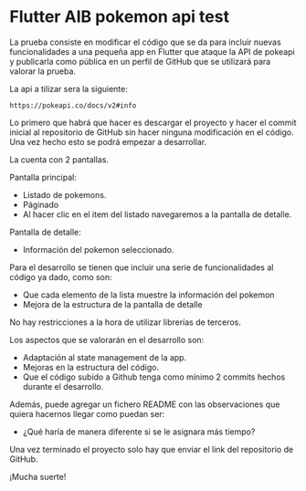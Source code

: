 # Flutter AIB pokemon api test

La prueba consiste en modificar el código que se da para incluir nuevas funcionalidades a una pequeña app en Flutter que ataque la API de pokeapi y publicarla como pública en un perfil de GitHub que se utilizará para valorar la prueba.

La api a tilizar sera la siguiente:

    https://pokeapi.co/docs/v2#info

Lo primero que habrá que hacer es descargar el proyecto y hacer el commit inicial al repositorio de GitHub sin hacer ninguna modificación en el código. Una vez hecho esto se podrá empezar a desarrollar.

La cuenta con 2 pantallas.

Pantalla principal:

- Listado de pokemons.
- Páginado
- Al hacer clic en el item del listado navegaremos a la pantalla de detalle.

Pantalla de detalle:

- Información del pokemon seleccionado.


Para el desarrollo se tienen que incluir una serie de funcionalidades al código ya dado, como son:

- Que cada elemento de la lista muestre la información del pokemon
- Mejora de la estructura de la pantalla de detalle

No hay restricciones a la hora de utilizar librerías de terceros.

Los aspectos que se valorarán en el desarrollo son:

- Adaptación al state management de la app.
- Mejoras en la estructura del código.
- Que el código subido a Github tenga como mínimo 2 commits hechos durante el desarrollo.

Además, puede agregar un fichero README con las observaciones que quiera hacernos llegar como puedan ser:

- ¿Qué haría de manera diferente si se le asignara más tiempo?

Una vez terminado el proyecto solo hay que enviar el link del repositorio de GitHub.

¡Mucha suerte!
